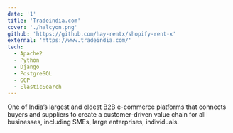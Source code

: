 ```yaml
---
date: '1'
title: 'Tradeindia.com'
cover: './halcyon.png'
github: 'https://github.com/hay-rentx/shopify-rent-x'
external: 'https://www.tradeindia.com/'
tech:
  - Apache2
  - Python
  - Django
  - PostgreSQL
  - GCP
  - ElasticSearch
---
```


One of India’s largest and oldest B2B e-commerce platforms that
connects buyers and suppliers to create a customer-driven value chain for
all businesses, including SMEs, large enterprises, individuals.
<!-- A minimal, dark blue theme for VS Code, Sublime Text, Atom, iTerm, and more. Available on [Visual Studio Marketplace](https://marketplace.visualstudio.com/items?itemName=brittanychiang.halcyon-vscode), [Package Control](https://packagecontrol.io/packages/Halcyon%20Theme), [Atom Package Manager](https://atom.io/themes/halcyon-syntax), and [npm](https://www.npmjs.com/package/hyper-halcyon-theme). -->
